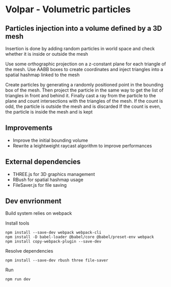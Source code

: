# Volpar - Volumetric particles
## Particles injection into a volume defined by a 3D mesh

Insertion is done by adding random particles in world space and check whether it is inside or outside the mesh

Use some orthographic projection on a z-constant plane for each triangle of the mesh. Use AABB boxes to create coordinates and inject triangles into a spatial hashmap linked to the mesh

Create particles by generating a randomly positioned point in the bounding box of the mesh. Then project the particle in the same way to get the list of triangles in front and behind it.
Finally cast a ray from the particle to the plane and count intersections with the triangles of the mesh.
If the count is odd, the particle is outside the mesh and is discarded
If the count is even, the particle is inside the mesh and is kept


## Improvements
+ Improve the initial bounding volume
+ Rewrite a leightweight raycast algorithm to improve performances


## External dependencies
- THREE.js for 3D graphics management
- RBush for spatial hashmap usage
- FileSaver.js for file saving


## Dev envrionment
Build system relies on webpack

Install tools

```
npm install --save-dev webpack webpack-cli
npm install -D babel-loader @babel/core @babel/preset-env webpack
npm install copy-webpack-plugin --save-dev
```

Resolve dependencies

```
npm install --save-dev rbush three file-saver
```

Run

```
npm run dev
```
